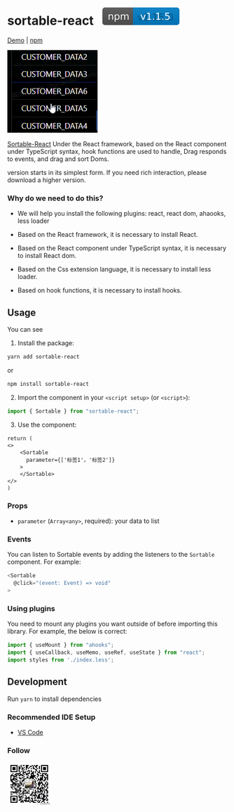 # sortable-react &nbsp; [![npm](./readme/version.svg)](https://www.npmjs.com/package/sortable-react)

[Demo](https://raw.githubusercontent.com/Timtance/sortable-react/HEAD/readme/demo.mp4) | [npm](https://www.npmjs.com/package/sortable-react)

![gif of the demo being used](./readme/demo.gif)

[Sortable-React](https://github.com/Timtance/sortable-react) Under the React framework, based on the React component under TypeScript syntax, hook functions are used to handle, Drag responds to events, and drag and sort Doms.

version starts in its simplest form. If you need rich interaction, please download a higher version.

### Why do we need to do this?

- We will help you install the following plugins: react, react dom, ahaooks, less loader

- Based on the React framework, it is necessary to install React.

- Based on the React component under TypeScript syntax, it is necessary to install React dom.

- Based on the Css extension language, it is necessary to install less loader.

- Based on hook functions, it is necessary to install hooks.

## Usage

You can see 

1. Install the package:

```bash
yarn add sortable-react
```

or

```bash
npm install sortable-react
```

2. Import the component in your `<script setup>` (or `<script>`):

```typescript
import { Sortable } from "sortable-react";
```

3. Use the component:

```react
return (
<>
    <Sortable
      parameter={['标签1'，'标签2']}
    >
    </Sortable>
</>
)
```

### Props

- `parameter` (`Array<any>`, required): your data to list

### Events

You can listen to Sortable events by adding the listeners to the `Sortable` component. For example:

```typescript
<Sortable
  @click="(event: Event) => void"
>
```

### Using plugins

You need to mount any plugins you want outside of before importing this library. For example, the below is correct:

```typescript
import { useMount } from "ahooks";
import { useCallback, useMemo, useRef, useState } from "react";
import styles from './index.less';
```


## Development

Run `yarn` to install dependencies

### Recommended IDE Setup

- [VS Code](https://code.visualstudio.com/)


### Follow
<img src="https://raw.githubusercontent.com/Timtance/tuijs/HEAD/follow.jpg" width="100px">